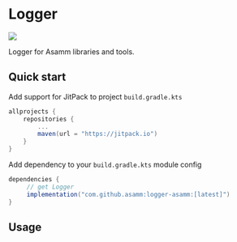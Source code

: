 # Logger

[![](https://jitpack.io/v/asamm/logger-asamm.svg)](https://jitpack.io/#asamm/logger-asamm)

Logger for Asamm libraries and tools.

## Quick start

Add support for JitPack to project `build.gradle.kts`

```gradle
allprojects {
    repositories {
        ...
        maven(url = "https://jitpack.io")
    }
}
```

Add dependency to your `build.gradle.kts` module config

```gradle
dependencies {
     // get Logger
     implementation("com.github.asamm:logger-asamm:[latest]")
}
```

## Usage
